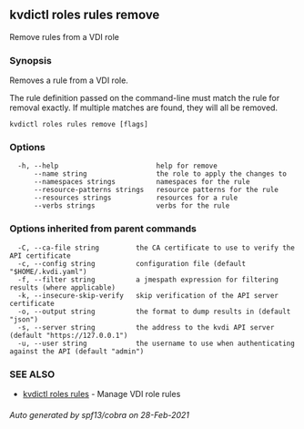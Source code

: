 ## kvdictl roles rules remove

Remove rules from a VDI role

### Synopsis

Removes a rule from a VDI role.

The rule definition passed on the command-line must match the rule for removal exactly.
If multiple matches are found, they will all be removed.

```
kvdictl roles rules remove [flags]
```

### Options

```
  -h, --help                        help for remove
      --name string                 the role to apply the changes to
      --namespaces strings          namespaces for the rule
      --resource-patterns strings   resource patterns for the rule
      --resources strings           resources for a rule
      --verbs strings               verbs for the rule
```

### Options inherited from parent commands

```
  -C, --ca-file string         the CA certificate to use to verify the API certificate
  -c, --config string          configuration file (default "$HOME/.kvdi.yaml")
  -f, --filter string          a jmespath expression for filtering results (where applicable)
  -k, --insecure-skip-verify   skip verification of the API server certificate
  -o, --output string          the format to dump results in (default "json")
  -s, --server string          the address to the kvdi API server (default "https://127.0.0.1")
  -u, --user string            the username to use when authenticating against the API (default "admin")
```

### SEE ALSO

* [kvdictl roles rules](kvdictl_roles_rules.md)	 - Manage VDI role rules

###### Auto generated by spf13/cobra on 28-Feb-2021
